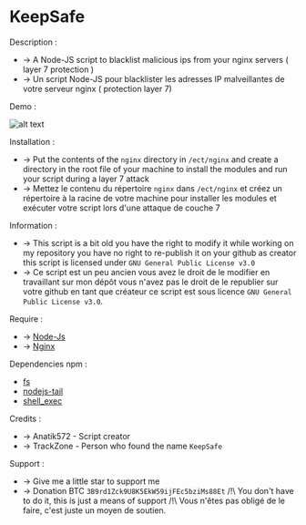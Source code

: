 # KeepSafe
 Description :
   * -> A Node-JS script to blacklist malicious ips from your nginx servers ( layer 7 protection )
   * -> Un script Node-JS pour blacklister les adresses IP malveillantes de votre serveur nginx ( protection layer 7)

 Demo : 

 ![alt text](https://github.com/Anatik572/KeepSafe/blob/main/b613c4eac1052fb1b5ea1a7bced03acd.gif?raw=true)

 Installation :
   * -> Put the contents of the `nginx` directory in ``/ect/nginx`` and create a directory in the root file of your machine to install the modules and run your script during a layer 7 attack 
   * -> Mettez le contenu du répertoire `nginx` dans ``/ect/nginx`` et créez un répertoire à la racine de votre machine pour installer les modules et exécuter votre script lors d'une attaque de couche 7 
  
 Information :
   * -> This script is a bit old you have the right to modify it while working on my repository you have no right to re-publish it on your github as creator this script is licensed under `GNU General Public License v3.0`
   * -> Ce script est un peu ancien vous avez le droit de le modifier en travaillant sur mon dépôt vous n'avez pas le droit de le republier sur votre github en tant que créateur ce script est sous licence `GNU General Public License v3.0`.
 
 Require :
  * -> [Node-Js](https://www.digitalocean.com/community/tutorials/how-to-install-node-js-on-ubuntu-20-04-fr)
  * -> [Nginx](https://www.digitalocean.com/community/tutorial_collections/how-to-install-nginx)
   
 Dependencies npm :
  * [fs](https://www.npmjs.com/package/fs "lien")
  * [nodejs-tail](https://www.npmjs.com/package/nodejs-tail "lien")
  * [shell_exec](https://www.npmjs.com/package/shell_exec "lien")
 
 Credits :
  * -> Anatik572 - Script creator 
  * -> TrackZone - Person who found the name `KeepSafe`
 
 Support : 
  * -> Give me a little star to support me 
  * -> Donation BTC `3B9rd1Zck9U8K5EkW59ijFEc5bziMs88Et`
  /!\ You don't have to do it, this is just a means of support 
  /!\ Vous n'êtes pas obligé de le faire, c'est juste un moyen de soutien. 
